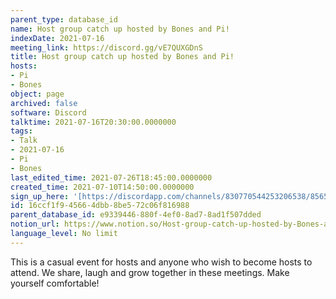 ```yaml
---
parent_type: database_id
name: Host group catch up hosted by Bones and Pi!
indexDate: 2021-07-16
meeting_link: https://discord.gg/vE7QUXGDnS
title: Host group catch up hosted by Bones and Pi!
hosts:
- Pi
- Bones
object: page
archived: false
software: Discord
talktime: 2021-07-16T20:30:00.0000000
tags:
- Talk
- 2021-07-16
- Pi
- Bones
last_edited_time: 2021-07-26T18:45:00.0000000
created_time: 2021-07-10T14:50:00.0000000
sign_up_here: '[https://discordapp.com/channels/830770544253206538/856580095464046620/863309109738078228](https://discordapp.com/channels/830770544253206538/856580095464046620/863309109738078228)'
id: 16ccf1f9-4566-4dbb-8be5-72c06f816988
parent_database_id: e9339446-880f-4ef0-8ad7-8ad1f507dded
notion_url: https://www.notion.so/Host-group-catch-up-hosted-by-Bones-and-Pi-16ccf1f945664dbb8be572c06f816988
language_level: No limit
---
```


This is a casual event for hosts and anyone who wish to become hosts to attend.  We share, laugh and grow together in these meetings.  Make yourself comfortable!






